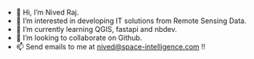 - 👋 Hi, I’m Nived Raj.
- 👀 I’m interested in developing IT solutions from Remote Sensing Data.
- 🌱 I’m currently learning QGIS, fastapi and nbdev.
- 💞️ I’m looking to collaborate on Github.
- 📫 Send emails to me at nived@space-intelligence.com !!

<!---
nived-spacei/nived-spacei is a ✨ special ✨ repository because its `README.md` (this file) appears on your GitHub profile.
You can click the Preview link to take a look at your changes.
--->
